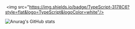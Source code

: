  <img src="https://img.shields.io/badge/TypeScript-3178C6?style=flat&logo=TypeScript&logoColor=white"/>

![Anurag's GitHub stats](https://github-readme-stats.vercel.app/api?username=yunssup&show_icons=true&theme=radical)
